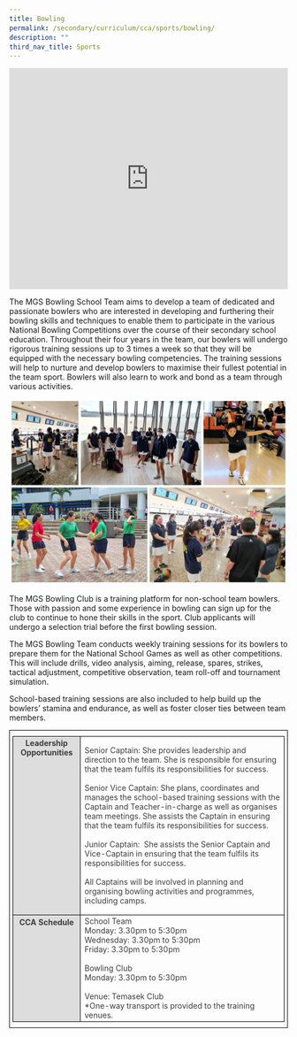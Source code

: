 ```yaml
---
title: Bowling
permalink: /secondary/curriculum/cca/sports/bowling/
description: ""
third_nav_title: Sports
---
```

<div style="width:100%; height:400px">
  <iframe class="ive_eobj_center" allowfullscreen="" frameborder="0" title="MGS Heritage Video" src="https://www.youtube.com/embed/q9HBVXGwUT4" height="100%" width="100%">
  </iframe>
</div>


The MGS Bowling School Team aims to develop a team of dedicated and passionate bowlers who are interested in developing and furthering their bowling skills and techniques to enable them to participate in the various National Bowling Competitions over the course of their secondary school education. Throughout their four years in the team, our bowlers will undergo rigorous training sessions up to 3 times a week so that they will be equipped with the necessary bowling competencies. The training sessions will help to nurture and develop bowlers to maximise their fullest potential in the team sport. Bowlers will also learn to work and bond as a team through various activities.

![](/images/Sec_cca/bowling.jpg)

The MGS Bowling Club is a training platform for non-school team bowlers. Those with passion and some experience in bowling can sign up for the club to continue to hone their skills in the sport. Club applicants will undergo a selection trial before the first bowling session.

  

The MGS Bowling Team conducts weekly training sessions for its bowlers to prepare them for the National School Games as well as other competitions. This will include drills, video analysis, aiming, release, spares, strikes, tactical adjustment, competitive observation, team roll-off and tournament simulation.

  

School-based training sessions are also included to help build up the bowlers’ stamina and endurance, as well as foster closer ties between team members.

<style type="text/css">
.tg {
    border-color: black;
    border-style: solid;
    border-width: 1px;
    color: #3D3D3D;
    padding: 10px 5px;
}
.tg td {
    overflow: hidden;
    word-break: normal;
}
.tg th {
    background-color: #DDD;
    border-color: black;
    border-style: solid;
    border-width: 1px;
    color: #3D3D3D;
    font-weight: bold;
}
.tg .tr-norm {
    border-color: black;
    border-style: solid;
    border-width: 1px;
    vertical-align: top;
}
.tg .tr-header {
    border-color: black;
    border-style: solid;
    border-width: 1px;
    color: #3D3D3D;
    font-weight: bold;
    vertical-align: top
}
</style>

<table class="tg">
  <thead>
    <tr>
      <th class="tr-header">Leadership Opportunities</th>
      <td class="tr-norm"><p>Senior Captain: 
        She provides leadership and direction to the team.
      She is responsible for ensuring that the team fulfils its responsibilities for success.        <br>
      <br>
      Senior Vice Captain: She plans, coordinates and manages the school-based training sessions with the Captain and Teacher-in-charge as well as organises team meetings. She assists the Captain in ensuring that the team fulfils its responsibilities for success.        <br>
      <br>
      Junior Captain:  She assists the Senior Captain and Vice-Captain in ensuring that the team fulfils its responsibilities for success.      <br>
      <br>
      All Captains will be involved in planning and organising bowling activities and programmes, including camps.</p></td>
    </tr>
  </thead>
  <tbody>
    <tr>
      <th class="tr-header">CCA Schedule</th>
      <td class="tr-norm">School Team<br>
        Monday: 3.30pm to 5:30pm<br>
        Wednesday: 3.30pm to 5:30pm<br>
        Friday: 3.30pm to 5:30pm        <br>
        <br>
        Bowling Club<br>
        Monday: 3.30pm to 5:30pm        <br>
        <br>
        Venue: Temasek Club<br>
      *One-way transport is provided to the training venues.</td>
    </tr>
  </tbody>
</table>